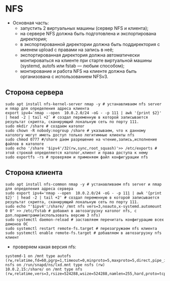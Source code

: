 # NFS
 - Основная часть: 
   - запустить 2 виртуальных машины (сервер NFS и клиента);
   - на сервере NFS должна быть подготовлена и экспортирована директория; 
   - в экспортированной директории должна быть поддиректория с именем upload с правами на запись в неё; 
   - экспортированная директория должна автоматически монтироваться на клиенте при старте виртуальной машины (systemd, autofs или fstab — любым способом);
   - монтирование и работа NFS на клиенте должна быть организована с использованием NFSv3.
## Сторона сервера
```
sudo apt install nfs-kernel-server nmap -y # устанавливаем nfs server и nmap для определения адреса клиента
export ipv4=`nmap --open  10.0.2.0/24 -oG - -p 111 | awk '{print $2}' | head -2 | tail +2` # создал переменную в которой записывается результат скрипта, сканирующий локальную сеть по порту 111.
sudo mkdir /share # создаем католог
sudo chown -R nobody:nogroup /share # указываем, что к данному катологу могут иметь доступ только легитимные клиенты nfs
sudo chmod 0777 #/share даем разрешение на чтение,запись,исполнение файлов в катологе
sudo echo '/share '$ipv4'/32(rw,sync,root_squash)'>> /etc/exports # этой строкой определяется католог,клиент и права доступа к нему
sudo exportfs -rs # проверяем и применяем файл конфигурации nfs
```
## Сторона клиента
```
sudo apt install nfs-common nmap -y # устанавливаем nfs server и nmap для определения адреса сервера
sudo export ipv4='nmap --open  10.0.2.0/24 -oG - -p 111 | awk '{print $2}' | head -2 | tail +2' # создал переменную в которой записывается результат скрипта, сканирующий локальную сеть по порту 111.
sudo echo "'$ipv4':/share/ /mnt nfs vers=3,noauto,x-systemd.automount 0 0" >> /etc/fstab # добавил в автозагрузку католог nfs, c доп.параметрами(использовать версию 3 nfs)
sudo systemctl daemon-reload # заставляем перечитать конфигурацию всех демонов OC
sudo systemctl restart remote-fs.target # перезагружаем nfs клиента
sudo systemctl enable remote-fs.target # добавляем в автозагрузку nfs клиент
```
 - проверяем какая версия nfs:
```
systemd-1 on /mnt type autofs (rw,relatime,fd=60,pgrp=1,timeout=0,minproto=5,maxproto=5,direct,pipe_ino=24631)
nsfs on /run/snapd/ns/lxd.mnt type nsfs (rw)
10.0.2.15:/share/ on /mnt type nfs (rw,relatime,vers=3,rsize=524288,wsize=524288,namlen=255,hard,proto=tcp,timeo=600,retrans=2,sec=sys,mountaddr=10.0.2.15,mountvers=3,mountport=39807,mountproto=udp,local_lock=none,addr=10.0.2.15)
```

